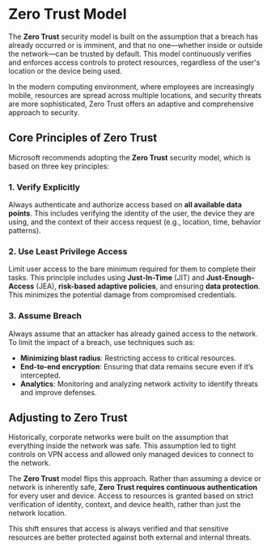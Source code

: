 # Zero Trust Model

The **Zero Trust** security model is built on the assumption that a breach has already occurred or is imminent, and that no one—whether inside or outside the network—can be trusted by default. This model continuously verifies and enforces access controls to protect resources, regardless of the user's location or the device being used.

In the modern computing environment, where employees are increasingly mobile, resources are spread across multiple locations, and security threats are more sophisticated, Zero Trust offers an adaptive and comprehensive approach to security.

## Core Principles of Zero Trust

Microsoft recommends adopting the **Zero Trust** security model, which is based on three key principles:

### 1. **Verify Explicitly**
   Always authenticate and authorize access based on **all available data points**. This includes verifying the identity of the user, the device they are using, and the context of their access request (e.g., location, time, behavior patterns).

### 2. **Use Least Privilege Access**
   Limit user access to the bare minimum required for them to complete their tasks. This principle includes using **Just-In-Time** (JIT) and **Just-Enough-Access** (JEA), **risk-based adaptive policies**, and ensuring **data protection**. This minimizes the potential damage from compromised credentials.

### 3. **Assume Breach**
   Always assume that an attacker has already gained access to the network. To limit the impact of a breach, use techniques such as:
   - **Minimizing blast radius**: Restricting access to critical resources.
   - **End-to-end encryption**: Ensuring that data remains secure even if it’s intercepted.
   - **Analytics**: Monitoring and analyzing network activity to identify threats and improve defenses.

## Adjusting to Zero Trust

Historically, corporate networks were built on the assumption that everything inside the network was safe. This assumption led to tight controls on VPN access and allowed only managed devices to connect to the network.

The **Zero Trust** model flips this approach. Rather than assuming a device or network is inherently safe, **Zero Trust requires continuous authentication** for every user and device. Access to resources is granted based on strict verification of identity, context, and device health, rather than just the network location.

This shift ensures that access is always verified and that sensitive resources are better protected against both external and internal threats.

